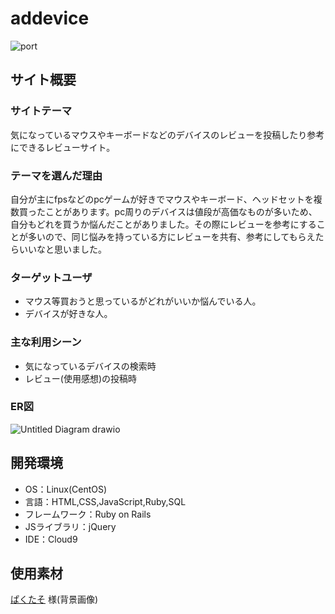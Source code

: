 # addevice 

![port](https://user-images.githubusercontent.com/98798507/166685185-c5271899-1c62-418e-aaaa-77f5594c2760.jpeg)

## サイト概要

### サイトテーマ

気になっているマウスやキーボードなどのデバイスのレビューを投稿したり参考にできるレビューサイト。

### テーマを選んだ理由

自分が主にfpsなどのpcゲームが好きでマウスやキーボード、ヘッドセットを複数買ったことがあります。pc周りのデバイスは値段が高価なものが多いため、自分もどれを買うか悩んだことがありました。その際にレビューを参考にすることが多いので、同じ悩みを持っている方にレビューを共有、参考にしてもらえたらいいなと思いました。

### ターゲットユーザ

- マウス等買おうと思っているがどれがいいか悩んでいる人。
- デバイスが好きな人。


### 主な利用シーン

- 気になっているデバイスの検索時
- レビュー(使用感想)の投稿時

### ER図
![Untitled Diagram drawio](https://user-images.githubusercontent.com/98798507/166689530-59be6295-5867-4aae-992c-9741863665f0.png)


## 開発環境
- OS：Linux(CentOS)
- 言語：HTML,CSS,JavaScript,Ruby,SQL
- フレームワーク：Ruby on Rails
- JSライブラリ：jQuery
- IDE：Cloud9

## 使用素材
[ぱくたそ](https://www.pakutaso.com/) 様(背景画像)

